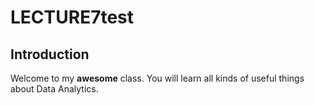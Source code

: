 # LECTURE7test
## Introduction
Welcome to my **awesome** class. You will learn all kinds of useful things about Data Analytics.
